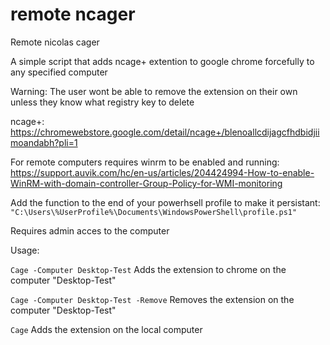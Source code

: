 # remote ncager
Remote nicolas cager


A simple script that adds ncage+ extention to google chrome forcefully to any specified computer

Warning: The user wont be able to remove the extension on their own unless they know what registry key to delete

ncage+: https://chromewebstore.google.com/detail/ncage+/blenoallcdijagcfhdbidjiimoandabh?pli=1

For remote computers requires winrm to be enabled and running: https://support.auvik.com/hc/en-us/articles/204424994-How-to-enable-WinRM-with-domain-controller-Group-Policy-for-WMI-monitoring

Add the function to the end of your powerhsell profile to make it persistant: ```"C:\Users\%UserProfile%\Documents\WindowsPowerShell\profile.ps1"```

Requires admin acces to the computer

Usage:

```Cage -Computer Desktop-Test```     Adds the extension to chrome on the computer "Desktop-Test"

```Cage -Computer Desktop-Test -Remove``` Removes the extension on the computer "Desktop-Test"

```Cage``` Adds the extension on the local computer

